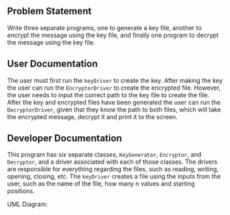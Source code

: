 ## Problem Statement
Write three separate programs, one to generate a key file, another to encrypt the message using the key file, and finally one program to decrypt the message using the key file. 


## User Documentation
The user must first run the `keyDriver` to create the key. After making the key the user can run the `EncryptorDriver` to create the encrypted file. However, the user needs to input the correct path to the key file to create the file. After the key and encrypted files have been generated the user can run the `DecryptorDriver`, given that they know the path to both files, which will take the encrypted message, decrypt it and print it to the screen. 

## Developer Documentation
This program has six separate classes, `KeyGenerator`, `Encryptor`, and `Decryptor`, and a driver associated with each of those classes. The drivers are responsible for everything regarding the files, such as reading, writing, opening, closing, etc. The `keyDriver` creates a file using the inputs from the user, such as the name of the file, how many n values and starting positions.

UML Diagram:
